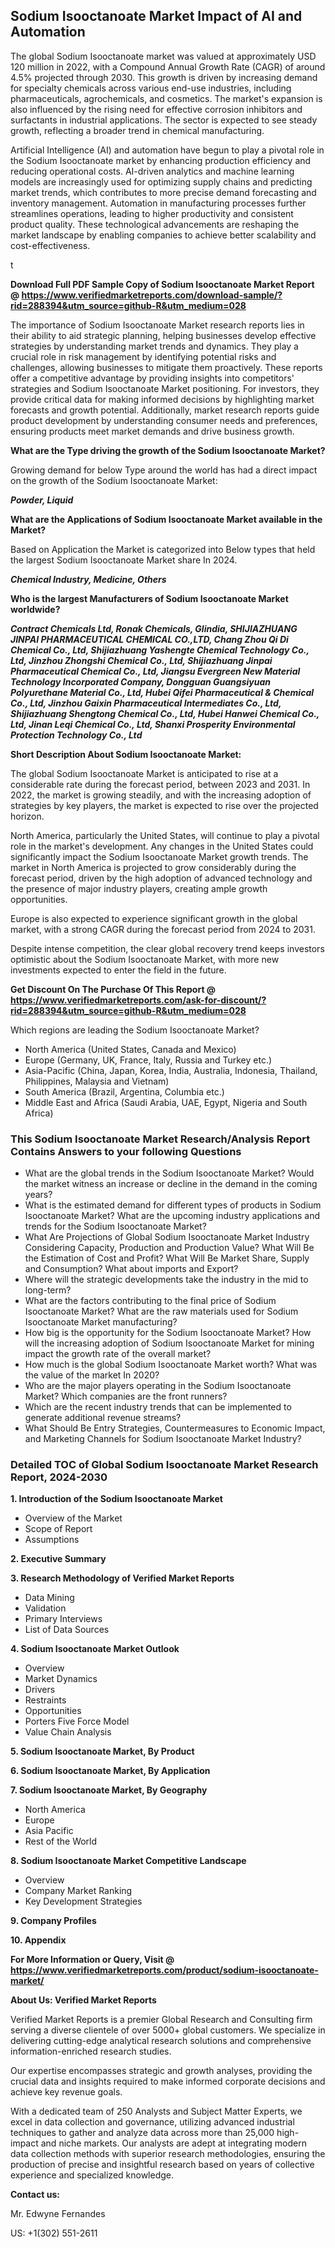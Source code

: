 <h2>Sodium Isooctanoate Market Impact of AI and Automation</h2><p>The global Sodium Isooctanoate market was valued at approximately USD 120 million in 2022, with a Compound Annual Growth Rate (CAGR) of around 4.5% projected through 2030. This growth is driven by increasing demand for specialty chemicals across various end-use industries, including pharmaceuticals, agrochemicals, and cosmetics. The market's expansion is also influenced by the rising need for effective corrosion inhibitors and surfactants in industrial applications. The sector is expected to see steady growth, reflecting a broader trend in chemical manufacturing.</p><p>Artificial Intelligence (AI) and automation have begun to play a pivotal role in the Sodium Isooctanoate market by enhancing production efficiency and reducing operational costs. AI-driven analytics and machine learning models are increasingly used for optimizing supply chains and predicting market trends, which contributes to more precise demand forecasting and inventory management. Automation in manufacturing processes further streamlines operations, leading to higher productivity and consistent product quality. These technological advancements are reshaping the market landscape by enabling companies to achieve better scalability and cost-effectiveness.</p>t</p><p id="" class=""><strong>Download Full PDF Sample Copy of Sodium Isooctanoate Market Report @ <a href="https://www.verifiedmarketreports.com/download-sample/?rid=288394&utm_source=github-R&utm_medium=028" target="_blank">https://www.verifiedmarketreports.com/download-sample/?rid=288394&utm_source=github-R&utm_medium=028</a></strong></p><p>The importance of&nbsp;Sodium Isooctanoate Market research reports lies in their ability to aid strategic planning, helping businesses develop effective strategies by understanding market trends and dynamics. They play a crucial role in risk management by identifying potential risks and challenges, allowing businesses to mitigate them proactively. These reports offer a competitive advantage by providing insights into competitors' strategies and Sodium Isooctanoate Market positioning. For investors, they provide critical data for making informed decisions by highlighting market forecasts and growth potential. Additionally, market research reports guide product development by understanding consumer needs and preferences, ensuring products meet market demands and drive business growth.</p><p><strong>What are the&nbsp;Type driving the growth of the Sodium Isooctanoate Market?</strong></p><p id="" class="">Growing demand for below Type around the world has had a direct impact on the growth of the Sodium Isooctanoate Market:</p><em><strong>Powder, Liquid</strong></em></p><strong>What are the&nbsp;Applications&nbsp;of Sodium Isooctanoate Market available in the Market?</strong></p><p id="" class="">Based on Application the Market is categorized into Below types that held the largest Sodium Isooctanoate Market share In 2024.</p><em><strong>Chemical Industry, Medicine, Others</strong></em></p><strong>Who is the largest Manufacturers of Sodium Isooctanoate Market worldwide?</strong></p><p><em><strong>Contract Chemicals Ltd, Ronak Chemicals, Glindia, SHIJIAZHUANG JINPAI PHARMACEUTICAL CHEMICAL CO.,LTD, Chang Zhou Qi Di Chemical Co., Ltd, Shijiazhuang Yashengte Chemical Technology Co., Ltd, Jinzhou Zhongshi Chemical Co., Ltd, Shijiazhuang Jinpai Pharmaceutical Chemical Co., Ltd, Jiangsu Evergreen New Material Technology Incorporated Company, Dongguan Guangsiyuan Polyurethane Material Co., Ltd, Hubei Qifei Pharmaceutical & Chemical Co., Ltd, Jinzhou Gaixin Pharmaceutical Intermediates Co., Ltd, Shijiazhuang Shengtong Chemical Co., Ltd, Hubei Hanwei Chemical Co., Ltd, Jinan Leqi Chemical Co., Ltd, Shanxi Prosperity Environmental Protection Technology Co., Ltd</strong></em></p><p id="" class=""><strong>Short Description About Sodium Isooctanoate Market:</strong></p><p>The global Sodium Isooctanoate Market is anticipated to rise at a considerable rate during the forecast period, between 2023 and 2031. In 2022, the market is growing steadily, and with the increasing adoption of strategies by key players, the market is expected to rise over the projected horizon.</p><p>North America, particularly the United States, will continue to play a pivotal role in the market's development. Any changes in the United States could significantly impact the Sodium Isooctanoate Market growth trends. The market in North America is projected to grow considerably during the forecast period, driven by the high adoption of advanced technology and the presence of major industry players, creating ample growth opportunities.</p><p>Europe is also expected to experience significant growth in the global market, with a strong CAGR during the forecast period from 2024 to 2031.</p><p>Despite intense competition, the clear global recovery trend keeps investors optimistic about the Sodium Isooctanoate Market, with more new investments expected to enter the field in the future.</p><p id="" class=""><strong>Get Discount On The Purchase Of This Report @ <a href="https://www.verifiedmarketreports.com/ask-for-discount/?rid=288394&utm_source=github-R&utm_medium=028" target="_blank">https://www.verifiedmarketreports.com/ask-for-discount/?rid=288394&utm_source=github-R&utm_medium=028</a></strong></p>Which regions are leading the Sodium Isooctanoate Market?</p><ul><li>North America (United States, Canada and Mexico)</li><li>Europe (Germany, UK, France, Italy, Russia and Turkey etc.)</li><li>Asia-Pacific (China, Japan, Korea, India, Australia, Indonesia, Thailand, Philippines, Malaysia and Vietnam)</li><li>South America (Brazil, Argentina, Columbia etc.)</li><li>Middle East and Africa (Saudi Arabia, UAE, Egypt, Nigeria and South Africa)</li></ul><h3 id="" class="">This Sodium Isooctanoate Market Research/Analysis Report Contains Answers to your following Questions</h3><ul><li>What are the global trends in the Sodium Isooctanoate Market? Would the market witness an increase or decline in the demand in the coming years?</li><li>What is the estimated demand for different types of products in Sodium Isooctanoate Market? What are the upcoming industry applications and trends for the Sodium Isooctanoate Market?</li><li>What Are Projections of Global Sodium Isooctanoate Market Industry Considering Capacity, Production and Production Value? What Will Be the Estimation of Cost and Profit? What Will Be Market Share, Supply and Consumption? What about imports and Export?</li><li>Where will the strategic developments take the industry in the mid to long-term?</li><li>What are the factors contributing to the final price of Sodium Isooctanoate Market? What are the raw materials used for Sodium Isooctanoate Market manufacturing?</li><li>How big is the opportunity for the Sodium Isooctanoate Market? How will the increasing adoption of Sodium Isooctanoate Market for mining impact the growth rate of the overall market?</li><li>How much is the global Sodium Isooctanoate Market worth? What was the value of the market In 2020?</li><li>Who are the major players operating in the Sodium Isooctanoate Market? Which companies are the front runners?</li><li>Which are the recent industry trends that can be implemented to generate additional revenue streams?</li><li>What Should Be Entry Strategies, Countermeasures to Economic Impact, and Marketing Channels for Sodium Isooctanoate Market Industry?</li></ul><h3 id="" class="">Detailed TOC of Global Sodium Isooctanoate Market Research Report, 2024-2030</h3><p id="" class=""><strong>1. Introduction of the Sodium Isooctanoate Market</strong></p><ul><li>Overview of the Market</li><li>Scope of Report</li><li>Assumptions</li></ul><p id="" class=""><strong>2. Executive Summary</strong></p><p id="" class=""><strong>3. Research Methodology of Verified Market Reports</strong></p><ul><li>Data Mining</li><li>Validation</li><li>Primary Interviews</li><li>List of Data Sources</li></ul><p id="" class=""><strong>4. Sodium Isooctanoate Market Outlook</strong></p><ul><li>Overview</li><li>Market Dynamics</li><li>Drivers</li><li>Restraints</li><li>Opportunities</li><li>Porters Five Force Model</li><li>Value Chain Analysis</li></ul><p id="" class=""><strong>5. Sodium Isooctanoate Market, By Product</strong></p><p id="" class=""><strong>6. Sodium Isooctanoate Market, By Application</strong></p><p id="" class=""><strong>7. Sodium Isooctanoate Market, By Geography</strong></p><ul><li>North America</li><li>Europe</li><li>Asia Pacific</li><li>Rest of the World</li></ul><p id="" class=""><strong>8. Sodium Isooctanoate Market Competitive Landscape</strong></p><ul><li>Overview</li><li>Company Market Ranking</li><li>Key Development Strategies</li></ul><p id="" class=""><strong>9. Company Profiles</strong></p><p id="" class=""><strong>10. Appendix</strong></p><p id="" class=""><strong>For More Information or Query, Visit @ <a href="https://www.verifiedmarketreports.com/product/sodium-isooctanoate-market/" target="_blank">https://www.verifiedmarketreports.com/product/sodium-isooctanoate-market/</a></strong></p><p id="" class=""><strong>About Us: Verified Market Reports</strong></p><p id="" class="">Verified Market Reports is a premier Global Research and Consulting firm serving a diverse clientele of over 5000+ global customers. We specialize in delivering cutting-edge analytical research solutions and comprehensive information-enriched research studies.</p><p id="" class="">Our expertise encompasses strategic and growth analyses, providing the crucial data and insights required to make informed corporate decisions and achieve key revenue goals.</p><p id="" class="">With a dedicated team of 250 Analysts and Subject Matter Experts, we excel in data collection and governance, utilizing advanced industrial techniques to gather and analyze data across more than 25,000 high-impact and niche markets. Our analysts are adept at integrating modern data collection methods with superior research methodologies, ensuring the production of precise and insightful research based on years of collective experience and specialized knowledge.</p><p id="" class=""><strong>Contact us:</strong></p><p id="" class="">Mr. Edwyne Fernandes</p><p id="" class="">US: +1(302) 551-2611</p>
